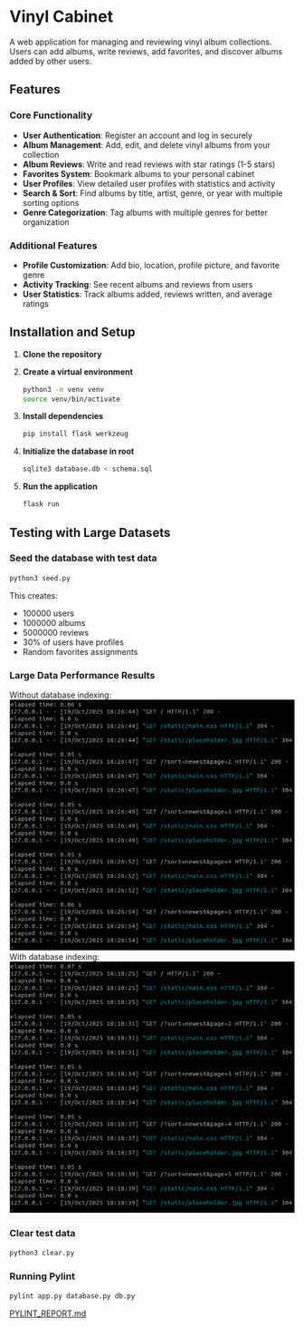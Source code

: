 # Vinyl Cabinet

A web application for managing and reviewing vinyl album collections. Users can add albums, write reviews, add favorites, and discover albums added by other users.

## Features

### Core Functionality

- **User Authentication**: Register an account and log in securely
- **Album Management**: Add, edit, and delete vinyl albums from your collection
- **Album Reviews**: Write and read reviews with star ratings (1-5 stars)
- **Favorites System**: Bookmark albums to your personal cabinet
- **User Profiles**: View detailed user profiles with statistics and activity
- **Search & Sort**: Find albums by title, artist, genre, or year with multiple sorting options
- **Genre Categorization**: Tag albums with multiple genres for better organization

### Additional Features

- **Profile Customization**: Add bio, location, profile picture, and favorite genre
- **Activity Tracking**: See recent albums and reviews from users
- **User Statistics**: Track albums added, reviews written, and average ratings

## Installation and Setup

1. **Clone the repository**

2. **Create a virtual environment**

   ```bash
   python3 -m venv venv
   source venv/bin/activate
   ```

3. **Install dependencies**

   ```bash
   pip install flask werkzeug
   ```

4. **Initialize the database in root**

   ```bash
   sqlite3 database.db < schema.sql
   ```

5. **Run the application**
   ```bash
   flask run
   ```

## Testing with Large Datasets

### Seed the database with test data

```bash
python3 seed.py
```

This creates:

- 100000 users
- 1000000 albums
- 5000000 reviews
- 30% of users have profiles
- Random favorites assignments

### Large Data Performance Results

Without database indexing:
![alt text](static/noindexing.png)
With database indexing:
![alt text](static/indexing.png)

### Clear test data

```bash
python3 clear.py
```

### Running Pylint

```bash
pylint app.py database.py db.py
```

[PYLINT_REPORT.md](PYLINT_REPORT.md)
